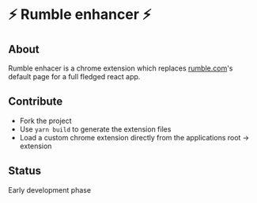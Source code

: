 # ⚡ Rumble enhancer ⚡

## About

Rumble enhacer is a chrome extension which replaces <a href="https://rumble.com">rumble.com</a>'s default page for a full fledged react app.

## Contribute

- Fork the project
- Use `yarn build` to generate the extension files
- Load a custom chrome extension directly from the applications root -> extension

## Status

Early development phase
